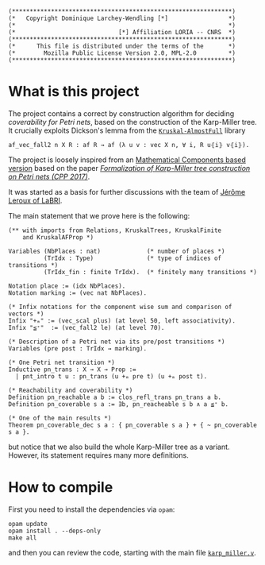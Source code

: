 ```
(**************************************************************)
(*   Copyright Dominique Larchey-Wendling [*]                 *)
(*                                                            *)
(*                             [*] Affiliation LORIA -- CNRS  *)
(**************************************************************)
(*      This file is distributed under the terms of the       *)
(*        Mozilla Public License Version 2.0, MPL-2.0         *)
(**************************************************************)
```

# What is this project

The project contains a correct by construction algorithm for deciding _coverability for Petri nets_, based on the construction of the 
Karp-Miller tree. It crucially exploits Dickson's lemma from the [`Kruskal-AlmostFull`](https://github.com/DmxLarchey/Kruskal-AlmostFull) library

```coq
af_vec_fall2 n X R : af R → af (λ u v : vec X n, ∀ i, R u⦃i⦄ v⦃i⦄).
```

The project is loosely inspired from an [Mathematical Components based version](https://bitbucket.org/mituharu/karpmiller/src/master/)
based on the paper [_Formalization of Karp-Miller tree construction on Petri nets (CPP 2017)_](https://dl.acm.org/doi/10.1145/3018610.3018626).

It was started as a basis for further discussions with the team of [Jérôme Leroux of LaBRI](https://www.labri.fr/perso/leroux/).

The main statement that we prove here is the following:
```coq
(** with imports from Relations, KruskalTrees, KruskalFinite
    and KruskalAFProp *)

Variables (NbPlaces : nat)             (* number of places *)
          (TrIdx : Type)               (* type of indices of transitions *)
          (TrIdx_fin : finite TrIdx).  (* finitely many transitions *)

Notation place := (idx NbPlaces).
Notation marking := (vec nat NbPlaces).

(* Infix notations for the component wise sum and comparison of vectors *)
Infix "+ₘ" := (vec_scal plus) (at level 50, left associativity).
Infix "≦⁺"  := (vec_fall2 le) (at level 70).

(* Description of a Petri net via its pre/post transitions *)
Variables (pre post : TrIdx → marking).

(* One Petri net transition *)
Inductive pn_trans : X → X → Prop :=
  | pnt_intro t u : pn_trans (u +ₘ pre t) (u +ₘ post t).

(* Reachability and coverability *)
Definition pn_reachable a b := clos_refl_trans pn_trans a b.
Definition pn_coverable s a := ∃b, pn_reacheable s b ∧ a ≦⁺ b.

(* One of the main results *)
Theorem pn_coverable_dec s a : { pn_coverable s a } + { ~ pn_coverable s a }.
```
but notice that we also build the whole Karp-Miller tree as a variant. However,
its statement requires many more definitions.

# How to compile

First you need to install the dependencies via `opam`:
```console
opam update
opam install . --deps-only
make all
```
and then you can review the code, starting with the main file [`karp_miller.v`](theories/karp_miller.v).
